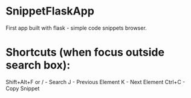 # SnippetFlaskApp
First app built with flask - simple code snippets browser.

# Shortcuts (when focus outside search box):
Shift+Alt+F or / - Search
J - Previous Element
K - Next Element
Ctrl+C - Copy Snippet
